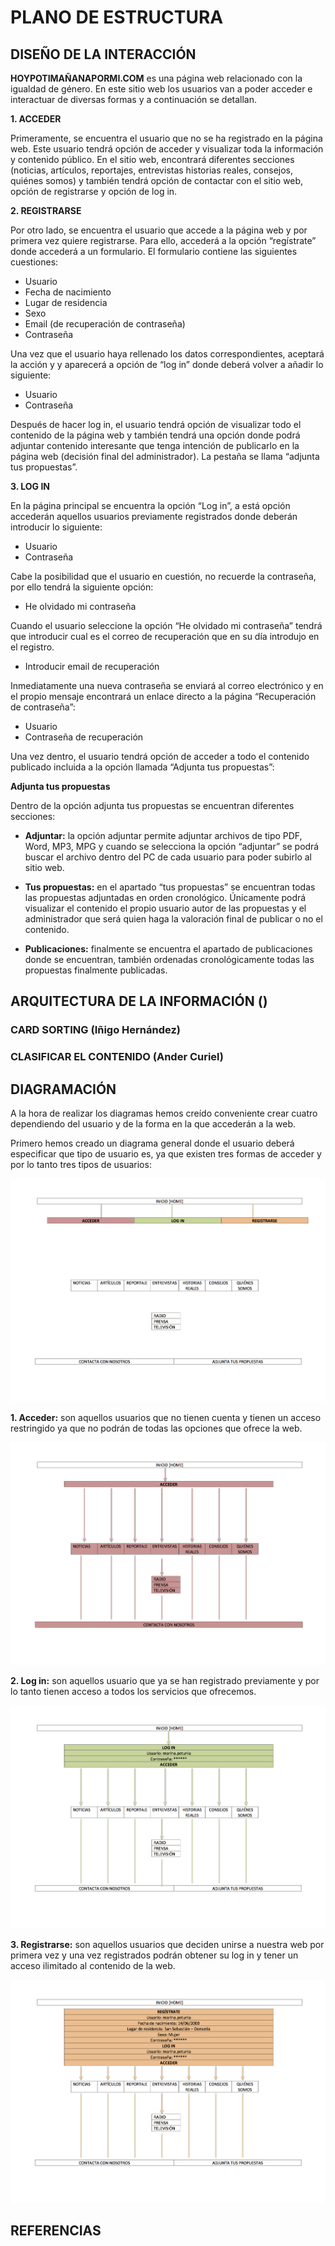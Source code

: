 # PLANO DE ESTRUCTURA 


## DISEÑO DE LA INTERACCIÓN
**HOYPOTIMAÑANAPORMI.COM** es una página web relacionado con la igualdad de género. En este sitio web los usuarios van a poder acceder e interactuar de diversas formas y  a continuación se detallan.  


**1.	ACCEDER**

Primeramente, se encuentra el usuario que no se ha registrado en la página web. Este usuario tendrá opción de acceder y visualizar toda la información y contenido público. En el sitio web, encontrará diferentes secciones (noticias, artículos, reportajes, entrevistas historias reales, consejos, quiénes somos) y también tendrá opción de contactar con el sitio web, opción de registrarse y opción de log in. 


**2.	REGISTRARSE**

Por otro lado, se encuentra el usuario que accede a la página web y por primera vez quiere registrarse. Para ello, accederá a la opción “regístrate” donde accederá a un formulario. El formulario contiene las siguientes cuestiones:

-	Usuario
-	Fecha de nacimiento
-	Lugar de residencia
-	Sexo
-	Email  (de recuperación de contraseña)
-	Contraseña

Una vez que el usuario haya rellenado los datos correspondientes, aceptará la acción y y aparecerá a opción de “log in” donde deberá volver a añadir lo siguiente:

-	Usuario
-	Contraseña

Después de hacer log in, el usuario tendrá opción de visualizar todo el contenido de la página web y también tendrá una opción donde podrá adjuntar contenido interesante que tenga intención de publicarlo en la página web (decisión final del administrador). La pestaña se llama “adjunta tus propuestas”.


**3.	LOG IN**

En la página principal se encuentra la opción “Log in”, a está opción accederán aquellos usuarios previamente registrados donde deberán introducir lo siguiente:
-	Usuario
-	Contraseña

Cabe la posibilidad que el usuario en cuestión, no recuerde la contraseña, por ello tendrá la siguiente opción:
-	He olvidado mi contraseña

Cuando el usuario seleccione la opción “He olvidado mi contraseña” tendrá que introducir cual es el correo de recuperación que en su día introdujo en el registro. 

-	Introducir email de recuperación

Inmediatamente una nueva contraseña se enviará al correo electrónico y en el propio mensaje encontrará un enlace directo a la página “Recuperación de contraseña”:

-	Usuario
-	Contraseña de recuperación

Una vez dentro, el usuario tendrá opción de acceder a todo el contenido publicado incluida a la opción llamada “Adjunta tus propuestas”:


**Adjunta tus propuestas**

Dentro de la opción adjunta tus propuestas se encuentran diferentes secciones:

- **Adjuntar:** la opción adjuntar permite adjuntar archivos de tipo PDF, Word, MP3, MPG y cuando se selecciona la opción “adjuntar” se podrá  buscar el archivo dentro del PC de cada usuario para poder subirlo al sitio web.

- **Tus propuestas:** en el apartado “tus propuestas” se encuentran todas las propuestas adjuntadas en orden cronológico. Únicamente podrá visualizar el contenido el propio usuario autor de las propuestas y el administrador que será quien haga la valoración final de publicar o no el contenido. 

- **Publicaciones:** finalmente se encuentra el apartado de publicaciones donde se encuentran, también ordenadas cronológicamente todas las propuestas finalmente publicadas. 



## ARQUITECTURA DE LA INFORMACIÓN ()

### CARD SORTING (Iñigo Hernández)

### CLASIFICAR EL CONTENIDO (Ander Curiel)

## DIAGRAMACIÓN
A la hora de realizar los diagramas hemos creído conveniente crear cuatro dependiendo del usuario y de la forma en la que accederán a la web.

Primero hemos creado un diagrama general donde el usuario deberá especificar que tipo de usuario es, ya que existen tres formas de acceder y por lo tanto tres tipos de usuarios:

![Diagrama de flujo general](/3-estructura/General.png) 

**1.	Acceder:** son aquellos usuarios que no tienen cuenta y tienen un acceso restringido ya que no podrán de todas las opciones que ofrece la web.

![Diagrama de flujo acceder](/3-estructura/Acceder.png)

**2.	Log in:** son aquellos usuario que ya se han registrado previamente y por lo tanto tienen acceso a todos los servicios que ofrecemos. 

![Diagrama de flujo log in](/3-estructura/Login.png)

**3.	Registrarse:** son aquellos usuarios que deciden unirse a nuestra web por primera vez y una vez registrados podrán obtener su log in y tener un acceso ilimitado al contenido de la web. 

![Diagrama de flujo registrate](/3-estructura/Registrate.png)


## REFERENCIAS

